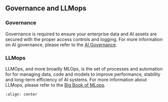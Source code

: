 ## Governance and LLMops


### Governance

Governance is required to ensure your enterprise data and AI assets are secured with the proper access controls and logging.  For more information on AI governance, please refer to the [AI Governance](https://www.databricks.com/product/machine-learning/lakehouse-ai-governance).

### LLMops
LLMOps, and more broadly MLOps, is the set of processes and automation for for managing data, code and models to improve performance, stability and long-term efficiency of AI systems.  For more information about LLMops, please refer to the [Big Book of MLops](https://www.databricks.com/blog/big-book-mlops-updated-generative-ai).


```{image} ../images/2-fundamentals-unstructured/5_img.png
:align: center
```
